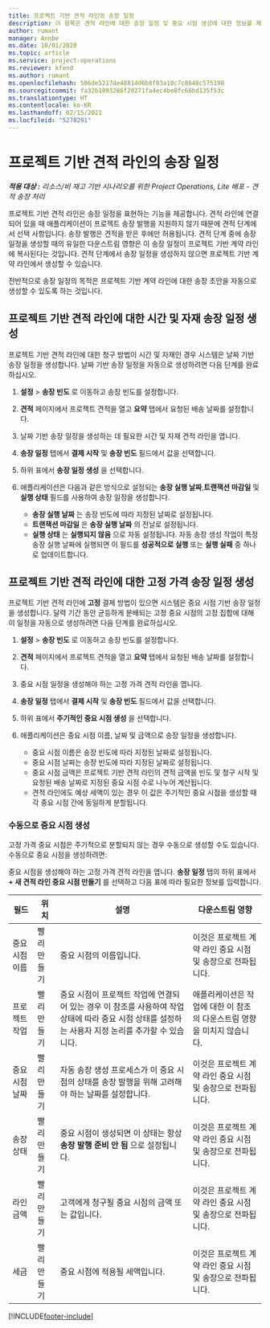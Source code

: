 ```yaml
---
title: 프로젝트 기반 견적 라인의 송장 일정
description: 이 항목은 견적 라인에 대한 송장 일정 및 중요 시점 생성에 대한 정보를 제공합니다.
author: rumant
manager: Annbe
ms.date: 10/01/2020
ms.topic: article
ms.service: project-operations
ms.reviewer: kfend
ms.author: rumant
ms.openlocfilehash: 506de5217de48814d6b8f03a10c7c8648c575198
ms.sourcegitcommit: fa32b1893286f20271fa4ec4be8fc68bd135f53c
ms.translationtype: HT
ms.contentlocale: ko-KR
ms.lasthandoff: 02/15/2021
ms.locfileid: "5278291"
---
```

# <a name="invoice-schedules-on-project-based-quote-lines"></a>프로젝트 기반 견적 라인의 송장 일정

_**적용 대상 :** 리소스/비 재고 기반 시나리오를 위한 Project Operations, Lite 배포 - 견적 송장 처리_

프로젝트 기반 견적 라인은 송장 일정을 표현하는 기능을 제공합니다. 견적 라인에 연결되어 있을 때 애플리케이션이 프로젝트 송장 발행을 지원하지 않기 때문에 견적 단계에서 선택 사항입니다. 송장 발행은 견적을 받은 후에만 허용됩니다. 견적 단계 중에 송장 일정을 생성할 때의 유일한 다운스트림 영향은 이 송장 일정이 프로젝트 기반 계약 라인에 복사된다는 것입니다. 견적 단계에서 송장 일정을 생성하지 않으면 프로젝트 기반 계약 라인에서 생성할 수 있습니다.

전반적으로 송장 일정의 목적은 프로젝트 기반 계약 라인에 대한 송장 초안을 자동으로 생성할 수 있도록 하는 것입니다. 

## <a name="create-a-time-and-material-invoice-schedule-for-a-project-based-quote-line"></a>프로젝트 기반 견적 라인에 대한 시간 및 자재 송장 일정 생성

프로젝트 기반 견적 라인에 대한 청구 방법이 시간 및 자재인 경우 시스템은 날짜 기반 송장 일정을 생성합니다. 날짜 기반 송장 일정을 자동으로 생성하려면 다음 단계를 완료하십시오.

1. **설정** > **송장 빈도** 로 이동하고 송장 빈도를 설정합니다.
2. **견적** 페이지에서 프로젝트 견적을 열고 **요약** 탭에서 요청된 배송 날짜를 설정합니다.
3. 날짜 기반 송장 일정을 생성하는 데 필요한 시간 및 자재 견적 라인을 엽니다. 
4. **송장 일정** 탭에서 **결제 시작** 및 **송장 빈도** 필드에서 값을 선택합니다. 
5. 하위 표에서 **송장 일정 생성** 을 선택합니다.
6. 애플리케이션은 다음과 같은 방식으로 설정되는 **송장 실행 날짜**,**트랜잭션 마감일** 및 **실행 상태** 필드를 사용하여 송장 일정을 생성합니다.

    - **송장 실행 날짜** 는 송장 빈도에 따라 지정된 날짜로 설정됩니다.
    - **트랜잭션 마감일** 은 **송장 실행 날짜** 의 전날로 설정됩니다.
    - **실행 상태** 는 **실행되지 않음** 으로 자동 설정됩니다. 자동 송장 생성 작업이 특정 송장 실행 날짜에 실행되면 이 필드를 **성공적으로 실행** 또는 **실행 실패** 중 하나로 업데이트합니다.

## <a name="create-a-fixed-price-invoice-schedule-for-a-project-based-quote-line"></a>프로젝트 기반 견적 라인에 대한 고정 가격 송장 일정 생성

프로젝트 기반 견적 라인에 **고정** 결제 방법이 있으면 시스템은 중요 시점 기반 송장 일정을 생성합니다. 달력 기간 동안 균등하게 분배되는 고정 중요 시점의 고정 집합에 대해 이 일정을 자동으로 생성하려면 다음 단계를 완료하십시오.

1. **설정** > **송장 빈도** 로 이동하고 송장 빈도를 설정합니다.
2. **견적** 페이지에서 프로젝트 견적을 열고 **요약** 탭에서 요청된 배송 날짜를 설정합니다.
3. 중요 시점 일정을 생성해야 하는 고정 가격 견적 라인을 엽니다. 
4. **송장 일정** 탭에서 **결제 시작** 및 **송장 빈도** 필드에서 값을 선택합니다. 
5. 하위 표에서 **주기적인 중요 시점 생성** 을 선택합니다.
6. 애플리케이션은 중요 시점 이름, 날짜 및 금액으로 송장 일정을 생성합니다.

    - 중요 시점 이름은 송장 빈도에 따라 지정된 날짜로 설정됩니다.
    - 중요 시점 날짜는 송장 빈도에 따라 지정된 날짜로 설정됩니다.
    - 중요 시점 금액은 프로젝트 기반 견적 라인의 견적 금액을 빈도 및 청구 시작 및 요청된 배송 날짜로 지정된 중요 시점 수로 나누어 계산됩니다.
    - 견적 라인에도 예상 세액이 있는 경우 이 값은 주기적인 중요 시점을 생성할 때 각 중요 시점 간에 동일하게 분할됩니다.

### <a name="manually-create-milestones"></a>수동으로 중요 시점 생성

고정 가격 중요 시점은 주기적으로 분할되지 않는 경우 수동으로 생성할 수도 있습니다. 수동으로 중요 시점을 생성하려면:

중요 시점을 생성해야 하는 고정 가격 견적 라인을 엽니다. **송장 일정** 탭의 하위 표에서 **+ 새 견적 라인 중요 시점 만들기** 를 선택하고 다음 표에 따라 필요한 정보를 입력합니다.

| **필드** | **위치** | **설명** | **다운스트림 영향** |
| --- | --- | --- | --- |
| 중요 시점 이름 | 빨리 만들기 | 중요 시점의 이름입니다. | 이것은 프로젝트 계약 라인 중요 시점 및 송장으로 전파됩니다. |
| 프로젝트 작업 | 빨리 만들기 | 중요 시점이 프로젝트 작업에 연결되어 있는 경우 이 참조를 사용하여 작업 상태에 따라 중요 시점 상태를 설정하는 사용자 지정 논리를 추가할 수 있습니다. | 애플리케이션은 작업에 대한 이 참조의 다운스트림 영향을 미치지 않습니다. |
| 중요 시점 날짜 | 빨리 만들기 | 자동 송장 생성 프로세스가 이 중요 시점의 상태를 송장 발행을 위해 고려해야 하는 날짜를 설정합니다. | 이것은 프로젝트 계약 라인 중요 시점 및 송장으로 전파됩니다. |
| 송장 상태 | 빨리 만들기 | 중요 시점이 생성되면 이 상태는 항상 **송장 발행 준비 안 됨** 으로 설정됩니다. | 이것은 프로젝트 계약 라인 중요 시점 및 송장으로 전파됩니다. |
| 라인 금액 | 빨리 만들기 | 고객에게 청구될 중요 시점의 금액 또는 값입니다. | 이것은 프로젝트 계약 라인 중요 시점 및 송장으로 전파됩니다. |
| 세금 | 빨리 만들기 | 중요 시점에 적용될 세액입니다. | 이것은 프로젝트 계약 라인 중요 시점 및 송장으로 전파됩니다. |


[!INCLUDE[footer-include](../includes/footer-banner.md)]